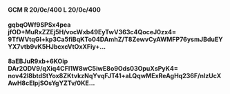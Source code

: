 #### GCM R 20/0c/400 L 20/0c/400
**gqbqOWf9SPSx4pea**<br/>**jfOD+MuRxZZEj5H/vocWxb49EyTwV363c4QoceJ0zx4=**<br/>**9TfWVtqGl+kp3Ca5fiBqKTo04DAmhZ/T8ZewvCyAWMFP76ysmJBduEYYX7vtb9vK5HJbcxcVtOxXFiy+...**<br/><br/>
**8aEBJuR9xb+6KOip**<br/>**DAr2ODV9/qXiq4CFl1W8wC5iwE8o9Ods03OpuXsPyK4=**<br/>**nov42l8btdStYox8ZKtvkzNqYvqFJT41+aLQqwMExReAgHq236F/nlzUcXAwH8cElpjSOsYgYZTv/0KE...**